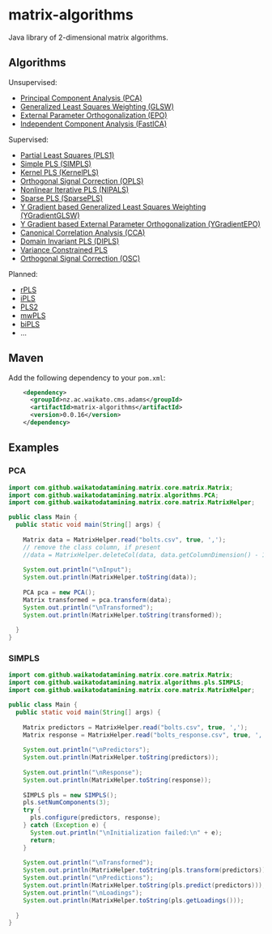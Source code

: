 # matrix-algorithms

Java library of 2-dimensional matrix algorithms. 

## Algorithms

Unsupervised:

* [Principal Component Analysis (PCA)](https://web.archive.org/web/20160630035830/http://statmaster.sdu.dk:80/courses/ST02/module05/module.pdf)
* [Generalized Least Squares Weighting (GLSW)](http://wiki.eigenvector.com/index.php?title=Advanced_Preprocessing:_Multivariate_Filtering#GLSW_Algorithm)
* [External Parameter Orthogonalization (EPO)](http://wiki.eigenvector.com/index.php?title=Advanced_Preprocessing:_Multivariate_Filtering#External_Parameter_Orthogonalization_.28EPO.29) 
* [Independent Component Analysis (FastICA)](https://www.cs.helsinki.fi/u/ahyvarin/papers/bookfinal_ICA.pdf)

Supervised:

* [Partial Least Squares (PLS1)](https://web.archive.org/web/20081001154431/http://statmaster.sdu.dk:80/courses/ST02/module07/module.pdf)
* [Simple PLS (SIMPLS)](http://www.statsoft.com/textbook/partial-least-squares/#SIMPLS)
* [Kernel PLS (KernelPLS)](http://www.plantbreeding.wzw.tum.de/fileadmin/w00bdb/www/kraemer/icml_kernelpls.pdf)
* [Orthogonal Signal Correction (OPLS)](https://www.r-bloggers.com/evaluation-of-orthogonal-signal-correction-for-pls-modeling-osc-pls-and-opls/)
* [Nonlinear Iterative PLS (NIPALS)](http://www.statsoft.com/textbook/partial-least-squares/#NIPALS)
* [Sparse PLS (SparsePLS)](https://www.ncbi.nlm.nih.gov/pmc/articles/PMC2810828/)
* [Y Gradient based Generalized Least Squares Weighting (YGradientGLSW)](http://wiki.eigenvector.com/index.php?title=Advanced_Preprocessing:_Multivariate_Filtering#GLSW_Algorithm)
* [Y Gradient based External Parameter Orthogonalization (YGradientEPO)](http://wiki.eigenvector.com/index.php?title=Advanced_Preprocessing:_Multivariate_Filtering#External_Parameter_Orthogonalization_.28EPO.29)
* [Canonical Correlation Analysis (CCA)](http://citeseerx.ist.psu.edu/viewdoc/summary?doi=10.1.1.30.16)
* [Domain Invariant PLS (DIPLS)](https://pubs.acs.org/doi/10.1021/acs.analchem.8b00498)
* [Variance Constrained PLS](http://or.nsfc.gov.cn/bitstream/00001903-5/485833/1/1000013952154.pdf)
* [Orthogonal Signal Correction (OSC)](https://www.sciencedirect.com/science/article/pii/S0169743998001099)

Planned:

* [rPLS](https://www.researchgate.net/publication/259536250_Recursive_weighted_partial_least_squares_rPLS_An_efficient_variable_selection_method_using_PLS)
* [iPLS](https://www.researchgate.net/publication/247776629_Interval_Partial_Least-Squares_Regression_iPLS_A_Comparative_Chemometric_Study_with_an_Example_from_Near-Infrared_Spectroscopy)
* [PLS2](https://web.archive.org/web/20160702070233/http://statmaster.sdu.dk/courses/ST02/module08/module.pdf)
* [mwPLS]()
* [biPLS](https://www.academia.edu/14468430/Sequential_application_of_backward_interval_partial_least_squares_and_genetic_algorithms_for_the_selection_of_relevant_spectral_regions)
* ...
  
## Maven

Add the following dependency to your `pom.xml`:

```xml
    <dependency>
      <groupId>nz.ac.waikato.cms.adams</groupId>
      <artifactId>matrix-algorithms</artifactId>
      <version>0.0.16</version>
    </dependency>
```
## Examples

### PCA

```java
import com.github.waikatodatamining.matrix.core.matrix.Matrix;
import com.github.waikatodatamining.matrix.algorithms.PCA;
import com.github.waikatodatamining.matrix.core.matrix.MatrixHelper;

public class Main {
  public static void main(String[] args) {
    
    Matrix data = MatrixHelper.read("bolts.csv", true, ',');
    // remove the class column, if present
    //data = MatrixHelper.deleteCol(data, data.getColumnDimension() - 1);
    
    System.out.println("\nInput");
    System.out.println(MatrixHelper.toString(data));
    
    PCA pca = new PCA();
    Matrix transformed = pca.transform(data);
    System.out.println("\nTransformed");
    System.out.println(MatrixHelper.toString(transformed));
    
  }
}


```

### SIMPLS
```java
import com.github.waikatodatamining.matrix.core.matrix.Matrix;
import com.github.waikatodatamining.matrix.algorithms.pls.SIMPLS;
import com.github.waikatodatamining.matrix.core.matrix.MatrixHelper;

public class Main {
  public static void main(String[] args) {
    
    Matrix predictors = MatrixHelper.read("bolts.csv", true, ',');
    Matrix response = MatrixHelper.read("bolts_response.csv", true, ',');
    
    System.out.println("\nPredictors");
    System.out.println(MatrixHelper.toString(predictors));
    
    System.out.println("\nResponse");
    System.out.println(MatrixHelper.toString(response));
    
    SIMPLS pls = new SIMPLS();
    pls.setNumComponents(3);
    try {
      pls.configure(predictors, response);
    } catch (Exception e) {
      System.out.println("\nInitialization failed:\n" + e);
      return;
    }
    
    System.out.println("\nTransformed");
    System.out.println(MatrixHelper.toString(pls.transform(predictors)));
    System.out.println("\nPredictions");
    System.out.println(MatrixHelper.toString(pls.predict(predictors)));
    System.out.println("\nLoadings");
    System.out.println(MatrixHelper.toString(pls.getLoadings()));
    
  }
}
```
